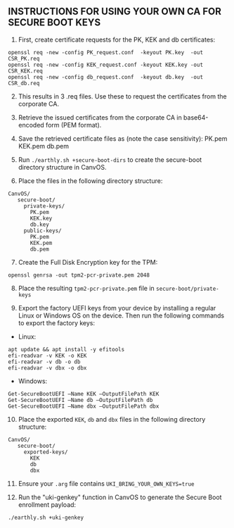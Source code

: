 INSTRUCTIONS FOR USING YOUR OWN CA FOR SECURE BOOT KEYS
-------------------------------------------------------

1. First, create certificate requests for the PK, KEK and db certificates:
```
openssl req -new -config PK_request.conf  -keyout PK.key  -out CSR_PK.req
openssl req -new -config KEK_request.conf -keyout KEK.key -out CSR_KEK.req
openssl req -new -config db_request.conf  -keyout db.key  -out CSR_db.req
```

2. This results in 3 .req files. Use these to request the certificates from the corporate CA.
3. Retrieve the issued certificates from the corporate CA in base64-encoded form (PEM format).

4. Save the retrieved certificate files as (note the case sensitivity):
PK.pem
KEK.pem
db.pem

5. Run `./earthly.sh +secure-boot-dirs` to create the secure-boot directory structure in CanvOS.
6. Place the files in the following directory structure:
```
CanvOS/
   secure-boot/
     private-keys/
       PK.pem
       KEK.key
       db.key
     public-keys/
       PK.pem
       KEK.pem
       db.pem
```

7. Create the Full Disk Encryption key for the TPM:
```
openssl genrsa -out tpm2-pcr-private.pem 2048
```

8. Place the resulting `tpm2-pcr-private.pem` file in `secure-boot/private-keys`

9. Export the factory UEFI keys from your device by installing a regular Linux or Windows OS on the device. Then run the following commands to export the factory keys:
  * Linux:
  ```
  apt update && apt install -y efitools
  efi-readvar -v KEK -o KEK
  efi-readvar -v db -o db
  efi-readvar -v dbx -o dbx
  ```
  * Windows:
  ```
  Get-SecureBootUEFI –Name KEK –OutputFilePath KEK
  Get-SecureBootUEFI –Name db –OutputFilePath db
  Get-SecureBootUEFI –Name dbx –OutputFilePath dbx
  ```

10. Place the exported `KEK`, `db` and `dbx` files in the following directory structure:
```
CanvOS/
   secure-boot/
     exported-keys/
       KEK
       db
       dbx
```

11. Ensure your `.arg` file contains `UKI_BRING_YOUR_OWN_KEYS=true`

12. Run the "uki-genkey" function in CanvOS to generate the Secure Boot enrollment payload:
```
./earthly.sh +uki-genkey
```